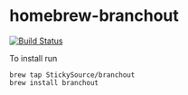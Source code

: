 # homebrew-branchout

[![Build Status](https://travis-ci.com/Branchout/homebrew-branchout.svg?branch=master)](https://travis-ci.com/Branchout/homebrew-branchout)

To install run

```
brew tap StickySource/branchout
brew install branchout
```
